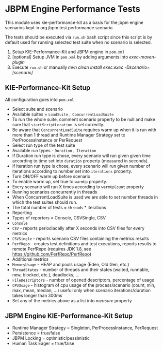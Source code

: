 # JBPM Engine Performance Tests

This module uses kie-performance-kit as a basis for the jbpm engine scenarios kept in org.jbpm.test.performance.scenario.

The tests should be executed via `run.sh` bash script since this script is by default used for running selected test suite when no scenario is selected.

1. Setup KIE-Performance-Kit and JBPM engine in `pom.xml`
2. [optional] Setup JVM in `pom.xml` by adding arguments into *exec-maven-plugin*
3. Execute `run.sh` or manually *mvn clean install exec:exec -Dscenario=[scenario]*

## KIE-Performance-Kit Setup

All configuration goes into `pom.xml`

* Select suite and scenario
 * Available suites = `LoadSuite, ConcurrentLoadSuite`
 * To run the whole suite, comment scenario property to be null and make sure that `startScriptLocation` is set correctly.
 * Be aware that `ConcurrentLoadSuite` requires warm up when it is run with more than 1 thread and Runtime Manager Strategy set to PerProcessInstance or PerRequest
* Select run type of the test suite
 * Available run types - `Duration, Iteration`
 * If Duration run type is chose, every scenario will run given given time according to time set into `duration` property (measured in seconds).
 * If Iteration run type is chose, every scenario will run given number of iterations according to number set into `iterations` property.
* Turn ON/OFF warm up before scenario
 * To enable warm up, set true to `warmUp` property.
 * Every scenario will run X times according to `warmUpCount` property
* Running scenarios concurrently in threads
 * When ConcurrentLoadSuite is used we are able to set number threads in which the test suites should run.
 * The total number of tests = `threads` * iterations
* Reporting
 * Types of reporters = Console, CSVSingle, CSV
 * `Console`
 * `CSV` - reports periodiacally after X seconds into CSV files for every metrics
 * `CSVSingle` - reports scenario CSV files containing the metrics results
 * `PerfRepo` - creates test definitions and test executions, reports results to remote PerfRepo (requires JDK 1.8, see https://github.com/PerfRepo/PerfRepo)
* Additional metrics
 * `MemoryUsage` - HEAP and pools usage (Eden, Old Gen, etc.)
 * `ThreadStates` - number of threads and their states (waited, runnable, new, blocked, etc.), deadlocks, ...
 * `FileDescriptors` - number of opened descriptors, percentage of usage
 * `CPUUsage` - histogram of cpu usage of the process/scenario (count, min, max, mean, median, ...) useful only when scenario iterations/duration takes longer than 300ms
 * Set any of the metrics above as a list into *measure* property

## JBPM Engine KIE-Performance-Kit Setup

* Runtime Manager Strategy = Singleton, PerProcessInstance, PerRequest
* Persistence = true/false
* JBPM Locking = optimistic/pessimistic
* Human Task Eager = true/false

